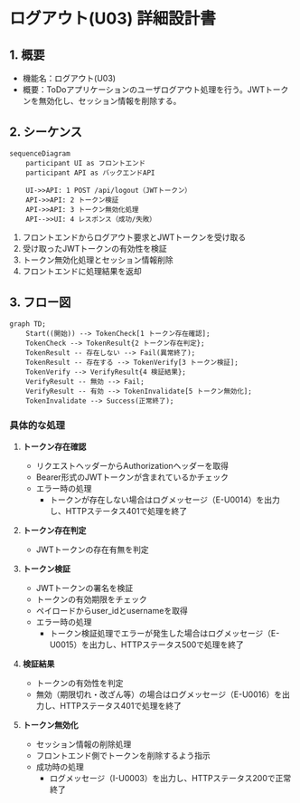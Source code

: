 # ログアウト(U03) 詳細設計書

## 1. 概要
- 機能名：ログアウト(U03)
- 概要：ToDoアプリケーションのユーザログアウト処理を行う。JWTトークンを無効化し、セッション情報を削除する。

## 2. シーケンス
```mermaid
sequenceDiagram
    participant UI as フロントエンド
    participant API as バックエンドAPI

    UI->>API: 1 POST /api/logout（JWTトークン）
    API->>API: 2 トークン検証
    API->>API: 3 トークン無効化処理
    API-->>UI: 4 レスポンス（成功/失敗）
```

1. フロントエンドからログアウト要求とJWTトークンを受け取る
2. 受け取ったJWTトークンの有効性を検証
3. トークン無効化処理とセッション情報削除
4. フロントエンドに処理結果を返却

## 3. フロー図
```mermaid
graph TD;
    Start((開始)) --> TokenCheck[1 トークン存在確認];
    TokenCheck --> TokenResult{2 トークン存在判定};
    TokenResult -- 存在しない --> Fail(異常終了);
    TokenResult -- 存在する --> TokenVerify[3 トークン検証];
    TokenVerify --> VerifyResult{4 検証結果};
    VerifyResult -- 無効 --> Fail;
    VerifyResult -- 有効 --> TokenInvalidate[5 トークン無効化];
    TokenInvalidate --> Success(正常終了);
```

### 具体的な処理
1. **トークン存在確認**
    - リクエストヘッダーからAuthorizationヘッダーを取得
    - Bearer形式のJWTトークンが含まれているかチェック
    - エラー時の処理
        - トークンが存在しない場合はログメッセージ（E-U0014）を出力し、HTTPステータス401で処理を終了

2. **トークン存在判定**
    - JWTトークンの存在有無を判定

3. **トークン検証**
    - JWTトークンの署名を検証
    - トークンの有効期限をチェック
    - ペイロードからuser_idとusernameを取得
    - エラー時の処理
        - トークン検証処理でエラーが発生した場合はログメッセージ（E-U0015）を出力し、HTTPステータス500で処理を終了

4. **検証結果**
    - トークンの有効性を判定
    - 無効（期限切れ・改ざん等）の場合はログメッセージ（E-U0016）を出力し、HTTPステータス401で処理を終了

5. **トークン無効化**
    - セッション情報の削除処理
    - フロントエンド側でトークンを削除するよう指示
    - 成功時の処理
        - ログメッセージ（I-U0003）を出力し、HTTPステータス200で正常終了